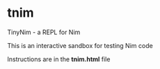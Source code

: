 # tnim
TinyNim - a REPL for Nim 

This is an interactive sandbox for testing Nim code

Instructions are in the **tnim.html** file
